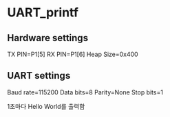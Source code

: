 # UART_printf

## Hardware settings
TX PIN=P1[5]
RX PIN=P1[6]
Heap Size=0x400

## UART settings
Baud rate=115200
Data bits=8
Parity=None
Stop bits=1

1초마다 Hello World를 출력함